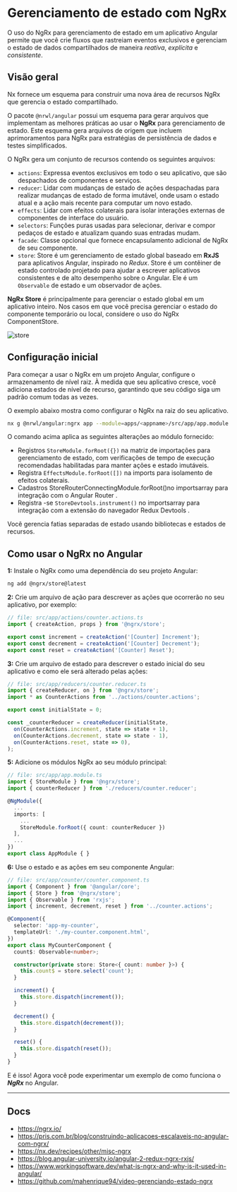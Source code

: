 # Gerenciamento de estado com NgRx

O uso do NgRx para gerenciamento de estado em um aplicativo Angular permite que você crie fluxos que rastreiam eventos exclusivos e gerenciam o estado de dados compartilhados de maneira *reativa*, *explícita* e *consistente*.

## Visão geral

Nx fornece um esquema para construir uma nova área de recursos NgRx que gerencia o estado compartilhado.

O pacote `@nrwl/angular` possui um esquema para gerar arquivos que implementam as melhores práticas ao usar o **NgRx** para gerenciamento de estado. Este esquema gera arquivos de origem que incluem aprimoramentos para NgRx para estratégias de persistência de dados e testes simplificados.

O NgRx gera um conjunto de recursos contendo os seguintes arquivos:

- `actions`: Expressa eventos exclusivos em todo o seu aplicativo, que são despachados de componentes e serviços.
- `reducer`: Lidar com mudanças de estado de ações despachadas para realizar mudanças de estado de forma imutável, onde usam o estado atual e a ação mais recente para computar um novo estado.
- `effects`: Lidar com efeitos colaterais para isolar interações externas de componentes de interface do usuário.
- `selectors`: Funções puras usadas para selecionar, derivar e compor pedaços de estado e atualizam quando suas entradas mudam.
- `facade`: Classe opcional que fornece encapsulamento adicional de NgRx de seu componente.
- `store`: Store é um gerenciamento de estado global baseado em **RxJS** para aplicativos Angular, inspirado no *Redux*. Store é um contêiner de estado controlado projetado para ajudar a escrever aplicativos consistentes e de alto desempenho sobre o Angular. Ele é um `Observable` de estado e um observador de ações.

**NgRx Store** é principalmente para gerenciar o estado global em um aplicativo inteiro. Nos casos em que você precisa gerenciar o estado do componente temporário ou local, considere o uso do NgRx ComponentStore.

![store](https://ngrx.io/generated/images/guide/store/state-management-lifecycle.png)

## Configuração inicial

Para começar a usar o NgRx em um projeto Angular, configure o armazenamento de nível raiz. À medida que seu aplicativo cresce, você adiciona estados de nível de recurso, garantindo que seu código siga um padrão comum todas as vezes.

O exemplo abaixo mostra como configurar o NgRx na raiz do seu aplicativo.

```bash
nx g @nrwl/angular:ngrx app --module=apps/<appname>/src/app/app.module.ts --root
```

O comando acima aplica as seguintes alterações ao módulo fornecido:

- Registros `StoreModule.forRoot({})` na matriz de importações para gerenciamento de estado, com verificações de tempo de execução recomendadas habilitadas para manter ações e estado imutáveis.
- Registra `EffectsModule.forRoot([])` na imports para isolamento de efeitos colaterais.
- Cadastros StoreRouterConnectingModule.forRoot()no importsarray para integração com o Angular Router .
- Registra -se `StoreDevtools.instrument()` no importsarray para integração com a extensão do navegador Redux Devtools .

Você gerencia fatias separadas de estado usando bibliotecas e estados de recursos.

## Como usar o NgRx no Angular

**1:** Instale o NgRx como uma dependência do seu projeto Angular:

```bash
ng add @ngrx/store@latest
```

**2:** Crie um arquivo de ação para descrever as ações que ocorrerão no seu aplicativo, por exemplo:

```typescript
// file: src/app/actions/counter.actions.ts
import { createAction, props } from '@ngrx/store';

export const increment = createAction('[Counter] Increment');
export const decrement = createAction('[Counter] Decrement');
export const reset = createAction('[Counter] Reset');
```

**3:** Crie um arquivo de estado para descrever o estado inicial do seu aplicativo e como ele será alterado pelas ações:

```typescript
// file: src/app/reducers/counter.reducer.ts
import { createReducer, on } from '@ngrx/store';
import * as CounterActions from '../actions/counter.actions';

export const initialState = 0;

const _counterReducer = createReducer(initialState,
  on(CounterActions.increment, state => state + 1),
  on(CounterActions.decrement, state => state - 1),
  on(CounterActions.reset, state => 0),
);

```

**5:** Adicione os módulos NgRx ao seu módulo principal:

```typescript
// file: src/app/app.module.ts
import { StoreModule } from '@ngrx/store';
import { counterReducer } from './reducers/counter.reducer';

@NgModule({
  ...
  imports: [
    ...
    StoreModule.forRoot({ count: counterReducer })
  ],
  ...
})
export class AppModule { }
```

**6:** Use o estado e as ações em seu componente Angular:

```typescript
// file: src/app/counter/counter.component.ts
import { Component } from '@angular/core';
import { Store } from '@ngrx/store';
import { Observable } from 'rxjs';
import { increment, decrement, reset } from '../counter.actions';

@Component({
  selector: 'app-my-counter',
  templateUrl: './my-counter.component.html',
})
export class MyCounterComponent {
  count$: Observable<number>;

  constructor(private store: Store<{ count: number }>) {
    this.count$ = store.select('count');
  }

  increment() {
    this.store.dispatch(increment());
  }

  decrement() {
    this.store.dispatch(decrement());
  }

  reset() {
    this.store.dispatch(reset());
  }
}
```

E é isso! Agora você pode experimentar um exemplo de como funciona o ***NgRx*** no Angular.

---

## Docs

- <https://ngrx.io/>
- <https://pris.com.br/blog/construindo-aplicacoes-escalaveis-no-angular-com-ngrx/>
- <https://nx.dev/recipes/other/misc-ngrx>
- <https://blog.angular-university.io/angular-2-redux-ngrx-rxjs/>
- <https://www.workingsoftware.dev/what-is-ngrx-and-why-is-it-used-in-angular/>
- <https://github.com/mahenrique94/video-gerenciando-estado-ngrx>
